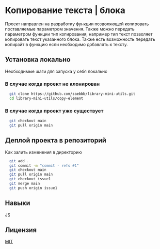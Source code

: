 # Копирование текста | блока

Проект направлен на разработку функции позволяющей копировать поставляемые параметром значения. Также можно передать параметром функции тип копирования, например тип текст позволяет копировать текст указанного блока. Также есть возможность передать копирайт в функцию если необходимо добавлять к тексту.

## Установка локально

Необходимые шаги для запуска у себя локально

### В случае когда проект не клонирован

```bash
  git clone https://github.com/zaebbb/library-mini-utils.git
  cd library-mini-utils/copy-element
```

### В случае когда проект уже существует

```bash
  git checkout main
  git pull origin main
```

## Деплой проекта в репозиторий

Как залить изменения в директорию 

```bash
  git add .
  git commit -m "commit - refs #1" 
  git checkout main
  git pull origin main
  git checkout issue1
  git merge main
  git push origin issue1
```

##  Навыки
JS

## Лицензия

[MIT](https://choosealicense.com/licenses/mit/)